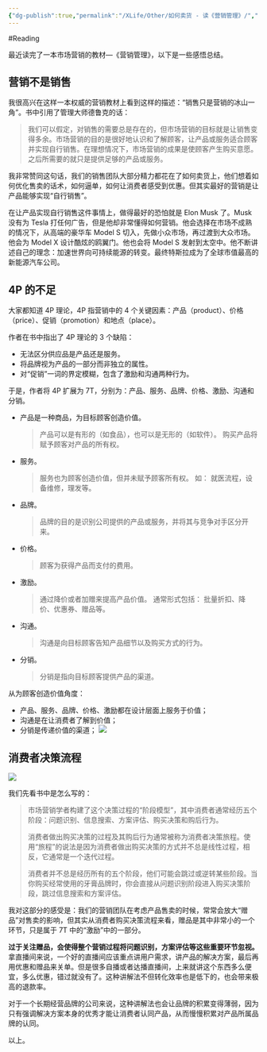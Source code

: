 ```yaml
---
{"dg-publish":true,"permalink":"/XLife/Other/如何卖货 - 读《营销管理》/","noteIcon":"","created":"2025-06-19T07:51:23.414+08:00"}
---
```


#Reading 

最近读完了一本市场营销的教材—《营销管理》，以下是一些感悟总结。

## 营销不是销售 

我很高兴在这样一本权威的营销教材上看到这样的描述：“销售只是营销的冰山一角”。书中引用了管理大师德鲁克的话：

> 我们可以假定，对销售的需要总是存在的，但市场营销的目标就是让销售变得多余。市场营销的目的是很好地认识和了解顾客，让产品或服务适合顾客并实现自行销售。在理想情况下，市场营销的成果是使顾客产生购买意愿。之后所需要的就只是提供足够的产品或服务。

我非常赞同这句话，我们的销售团队大部分精力都花在了如何卖货上，他们想着如何优化售卖的话术，如何逼单，如何让消费者感受到优惠。但其实最好的营销是让产品能够实现“自行销售”。

在让产品实现自行销售这件事情上，做得最好的恐怕就是 Elon Musk 了。Musk 没有为 Tesla 打任何广告，但是他却非常懂得如何营销。他会选择在市场不成熟的情况下，从高端的豪华车 Model S 切入，先做小众市场，再过渡到大众市场。他会为 Model X 设计酷炫的鸥翼门。他也会将 Model S 发射到太空中。他不断讲述自己的理念：加速世界向可持续能源的转变。最终特斯拉成为了全球市值最高的新能源汽车公司。

## 4P 的不足

大家都知道 4P 理论，4P 指营销中的 4 个关键因素：产品（product）、价格（price）、促销（promotion）和地点（place）。

作者在书中指出了 4P 理论的 3 个缺陷：

*   无法区分供应品是产品还是服务。
*   将品牌视为产品的一部分而非独立的属性。
*   对“促销”一词的界定模糊，包含了激励和沟通两种行为。
    

于是，作者将 4P 扩展为 7T，分别为：产品、服务、品牌、价格、激励、沟通和分销。

*   产品是一种商品，为目标顾客创造价值。
    > 产品可以是有形的（如食品），也可以是无形的（如软件）。
    > 购买产品将赋予顾客对产品的所有权。
*   服务。
    > 服务也为顾客创造价值，但并未赋予顾客所有权。
    > 如： 就医流程，设备维修，理发等。
*   品牌。
    > 品牌的目的是识别公司提供的产品或服务，并将其与竞争对手区分开来。
*   价格。
    > 顾客为获得产品而支付的费用。
*   激励。
    > 通过降价或者加赠来提高产品价值。
    > 通常形式包括： 批量折扣、降价、优惠券、赠品等。
*   沟通。
    > 沟通是向目标顾客告知产品细节以及购买方式的行为。
*   分销。
    > 分销是指向目标顾客提供产品的渠道。
    

从为顾客创造价值角度：

*   产品、服务、品牌、价格、激励都在设计层面上服务于价值；
*   沟通是在让消费者了解到价值；
*   分销是传递价值的渠道；
![](/img/user/z-attchements/media/640-63.webp)

## 消费者决策流程

![](/img/user/z-attchements/media/640-64.webp)

我们先看书中是怎么写的：

> 市场营销学者构建了这个决策过程的“阶段模型”，其中消费者通常经历五个阶段：问题识别、信息搜索、方案评估、购买决策和购后行为。
> 
> 消费者做出购买决策的过程及其购后行为通常被称为消费者决策旅程。使用“旅程”的说法是因为消费者做出购买决策的方式并不总是线性过程，相反，它通常是一个迭代过程。
> 
> 消费者并不总是经历所有的五个阶段，他们可能会跳过或逆转某些阶段。当你购买经常使用的牙膏品牌时，你会直接从问题识别阶段进入购买决策阶段，跳过信息搜索和方案评估。

我对这部分的感受是：我们的营销团队在考虑产品售卖的时候，常常会放大“赠品”对售卖的影响，但其实从消费者购买决策流程来看，赠品是其中非常小的一个环节，只是属于 7T 中的“激励”中的一部分。

**过于关注赠品，会使得整个营销过程将问题识别，方案评估等这些重要环节忽视。** 拿直播间来说，一个好的直播间应该重点讲用户需求，讲产品的解决方案，最后再用优惠和赠品来关单。但是很多自播或者达播直播间，上来就讲这个东西多么便宜，多么优惠，错过就没有了。这种讲解法不但转化效率也是低下的，也会带来极高的退款率。

对于一个长期经营品牌的公司来说，这种讲解法也会让品牌的积累变得薄弱，因为只有强调解决方案本身的优秀才能让消费者认同产品，从而慢慢积累对产品所属品牌的认同。

以上。